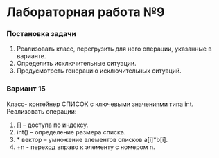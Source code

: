 # Лабораторная работа №9

### Постановка задачи
1.	Реализовать класс, перегрузить для него операции, указанные в варианте.
2.	Определить исключительные ситуации.
3.	Предусмотреть генерацию исключительных ситуаций.

### Вариант 15
Класс- контейнер СПИСОК с ключевыми значениями типа int.
Реализовать операции:
1. [] – доступа по индексу.
2. int() – определение размера списка.
3. \* вектор – умножение элементов списков a\[i\]\*b\[i\].
4. +n - переход вправо к элементу с номером n.
